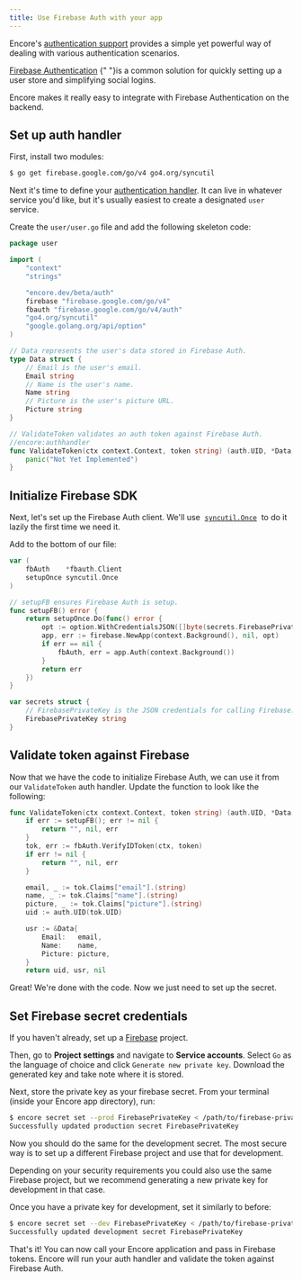 ```yaml
---
title: Use Firebase Auth with your app
---
```


Encore's [authentication support](/docs/concepts/auth) provides a simple yet powerful
way of dealing with various authentication scenarios.

<a href="https://firebase.google.com/docs/auth" target="_blank" rel="nofollow">Firebase Authentication</a>
{" "}is a common solution for quickly setting up a user store and simplifying social logins.

Encore makes it really easy to integrate with Firebase Authentication on the backend.

## Set up auth handler

First, install two modules:

```bash
$ go get firebase.google.com/go/v4 go4.org/syncutil
```

Next it's time to define your [authentication handler](/docs/concepts/auth).
It can live in whatever service you'd like, but it's usually easiest
to create a designated `user` service.

Create the `user/user.go` file and add the following skeleton code:

```go
package user

import (
	"context"
	"strings"

	"encore.dev/beta/auth"
	firebase "firebase.google.com/go/v4"
	fbauth "firebase.google.com/go/v4/auth"
	"go4.org/syncutil"
	"google.golang.org/api/option"
)

// Data represents the user's data stored in Firebase Auth.
type Data struct {
	// Email is the user's email.
	Email string
	// Name is the user's name.
	Name string
	// Picture is the user's picture URL.
	Picture string
}

// ValidateToken validates an auth token against Firebase Auth.
//encore:authhandler
func ValidateToken(ctx context.Context, token string) (auth.UID, *Data, error) {
    panic("Not Yet Implemented")
}
```

## Initialize Firebase SDK

Next, let's set up the Firebase Auth client. We'll use
&nbsp;<a href="https://pkg.go.dev/go4.org/syncutil#Once" target="_blank" rel="nofollow">`syncutil.Once`</a>&nbsp;
to do it lazily the first time we need it.

Add to the bottom of our file:

```go
var (
	fbAuth    *fbauth.Client
	setupOnce syncutil.Once
)

// setupFB ensures Firebase Auth is setup.
func setupFB() error {
    return setupOnce.Do(func() error {
        opt := option.WithCredentialsJSON([]byte(secrets.FirebasePrivateKey))
        app, err := firebase.NewApp(context.Background(), nil, opt)
        if err == nil {
            fbAuth, err = app.Auth(context.Background())
        }
        return err
    })
}

var secrets struct {
	// FirebasePrivateKey is the JSON credentials for calling Firebase.
	FirebasePrivateKey string
}
```

## Validate token against Firebase

Now that we have the code to initialize Firebase Auth, we can use it from our `ValidateToken` auth handler.
Update the function to look like the following:

```go
func ValidateToken(ctx context.Context, token string) (auth.UID, *Data, error) {
    if err := setupFB(); err != nil {
		return "", nil, err
	}
	tok, err := fbAuth.VerifyIDToken(ctx, token)
	if err != nil {
		return "", nil, err
	}

	email, _ := tok.Claims["email"].(string)
	name, _ := tok.Claims["name"].(string)
	picture, _ := tok.Claims["picture"].(string)
	uid := auth.UID(tok.UID)

	usr := &Data{
		Email:   email,
		Name:    name,
		Picture: picture,
	}
	return uid, usr, nil
```

Great! We're done with the code. Now we just need to set up the secret.

## Set Firebase secret credentials

If you haven't already, set up a <a href="https://firebase.google.com" target="_blank" rel="nofollow">Firebase</a> project.

Then, go to **Project settings** and navigate to **Service accounts**.
Select `Go` as the language of choice and click `Generate new private key`.
Download the generated key and take note where it is stored.

Next, store the private key as your firebase secret.
From your terminal (inside your Encore app directory), run:

```bash
$ encore secret set --prod FirebasePrivateKey < /path/to/firebase-private-key.json
Successfully updated production secret FirebasePrivateKey
```

Now you should do the same for the development secret. The most secure way is to
set up a different Firebase project and use that for development.

Depending on your security requirements you could also use the same Firebase project,
but we recommend generating a new private key for development in that case.

Once you have a private key for development, set it similarly to before:

```bash
$ encore secret set --dev FirebasePrivateKey < /path/to/firebase-private-key.json
Successfully updated development secret FirebasePrivateKey
```

That's it! You can now call your Encore application and pass in Firebase tokens.
Encore will run your auth handler and validate the token against Firebase Auth.